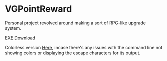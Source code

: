 # VGPointReward

Personal project revolved around making a sort of RPG-like upgrade system.

[EXE Download](https://drive.google.com/open?id=1zsQfIecu6Ssdg3nyUAIN4ZPJq1fIrc1G)

Colorless version [Here](https://drive.google.com/open?id=13FP_7tujRtQ4JDBFVb_3C8ytcYDYxzH0), incase there's any issues with the command line not showing colors or displaying the escape characters for its output.
